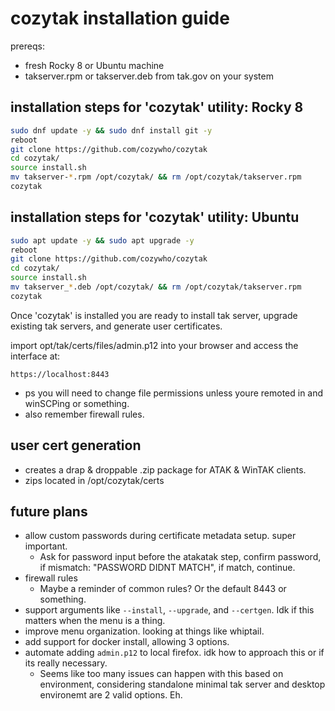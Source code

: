 # cozytak installation guide

prereqs:
- fresh Rocky 8 or Ubuntu machine
- takserver.rpm or takserver.deb from tak.gov on your system

## installation steps for 'cozytak' utility: Rocky 8

```bash
sudo dnf update -y && sudo dnf install git -y
reboot
git clone https://github.com/cozywho/cozytak
cd cozytak/
source install.sh
mv takserver-*.rpm /opt/cozytak/ && rm /opt/cozytak/takserver.rpm
cozytak
```

## installation steps for 'cozytak' utility: Ubuntu

```bash
sudo apt update -y && sudo apt upgrade -y
reboot
git clone https://github.com/cozywho/cozytak
cd cozytak/
source install.sh
mv takserver_*.deb /opt/cozytak/ && rm /opt/cozytak/takserver.rpm
cozytak
```

Once 'cozytak' is installed you are ready to install tak server, upgrade existing tak servers, and generate user certificates.

import opt/tak/certs/files/admin.p12 into your browser and access the interface at:
```
https://localhost:8443
```
- ps you will need to change file permissions unless youre remoted in and winSCPing or something.
- also remember firewall rules.

## user cert generation
- creates a drap & droppable .zip package for ATAK & WinTAK clients.
- zips located in /opt/cozytak/certs

## future plans
- allow custom passwords during certificate metadata setup. super important.
    - Ask for password input before the atakatak step, confirm password, if mismatch: "PASSWORD DIDNT MATCH", if match, continue.
- firewall rules
    - Maybe a reminder of common rules? Or the default 8443 or something.
- support arguments like `--install`, `--upgrade`, and `--certgen`. Idk if this matters when the menu is a thing.
- improve menu organization. looking at things like whiptail.
- add support for docker install, allowing 3 options.
- automate adding `admin.p12` to local firefox. idk how to approach this or if its really necessary.
    - Seems like too many issues can happen with this based on environment, considering standalone minimal tak server and desktop environemt are 2 valid options. Eh.
